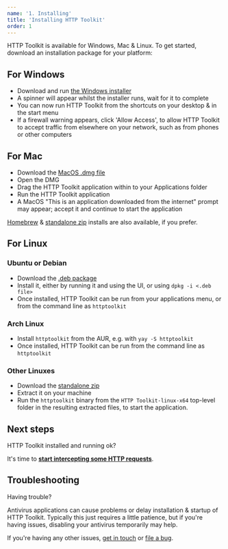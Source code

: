 ```yaml
---
name: '1. Installing'
title: 'Installing HTTP Toolkit'
order: 1
---
```


HTTP Toolkit is available for Windows, Mac & Linux. To get started, download an installation package for your platform:

## For Windows

- Download and run [the Windows installer](/download/win-exe/)
- A spinner will appear whilst the installer runs, wait for it to complete
- You can now run HTTP Toolkit from the shortcuts on your desktop & in the start menu
- If a firewall warning appears, click 'Allow Access', to allow HTTP Toolkit to accept traffic from elsewhere on your network, such as from phones or other computers

## For Mac

- Download the [MacOS .dmg file](/download/osx-dmg/)
- Open the DMG
- Drag the HTTP Toolkit application within to your Applications folder
- Run the HTTP Toolkit application
- A MacOS "This is an application downloaded from the internet" prompt may appear;
  accept it and continue to start the application

[Homebrew](/download/osx-homebrew/) & [standalone zip](/download/osx-standalone/) installs are also available, if you prefer.

## For Linux

### Ubuntu or Debian
- Download the [.deb package](/download/linux-deb/)
- Install it, either by running it and using the UI, or using `dpkg -i <.deb file>`
- Once installed, HTTP Toolkit can be run from your applications menu, or from the command line as `httptoolkit`

### Arch Linux
- Install `httptoolkit` from the AUR, e.g. with `yay -S httptoolkit`
- Once installed, HTTP Toolkit can be run from the command line as `httptoolkit`

### Other Linuxes
- Download the [standalone zip](/download/linux-standalone/)
- Extract it on your machine
- Run the `httptoolkit` binary from the `HTTP Toolkit-linux-x64` top-level folder in the resulting extracted files, to start the application.

## Next steps

HTTP Toolkit installed and running ok?

It's time to **[start intercepting some HTTP requests](/docs/getting-started/intercepting/)**.

## Troubleshooting

Having trouble?

Antivirus applications can cause problems or delay installation & startup of HTTP Toolkit. Typically this just requires a little patience, but if you're having issues, disabling your antivirus temporarily may help.

If you're having any other issues, [get in touch](/contact/) or [file a bug](https://github.com/httptoolkit/feedback/issues/new).